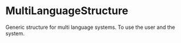 # MultiLanguageStructure
Generic structure for multi language systems. To use the user and the system.
